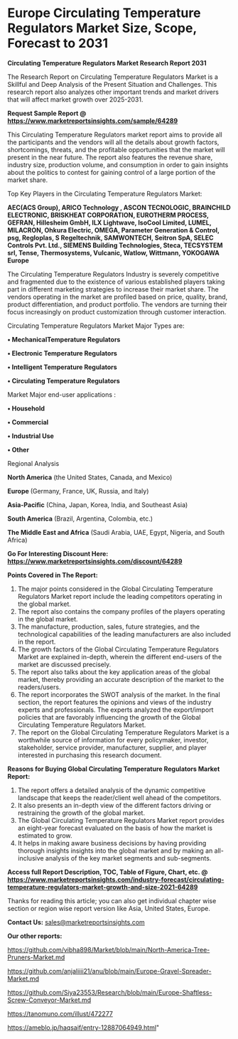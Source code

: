 # Europe Circulating Temperature Regulators Market Size, Scope, Forecast to 2031

<strong>Circulating Temperature Regulators Market Research Report 2031</strong>

The Research Report on Circulating Temperature Regulators Market is a Skillful and Deep Analysis of the Present Situation and Challenges. This research report also analyzes other important trends and market drivers that will affect market growth over 2025-2031.

<strong>Request Sample Report @ <a href=https://www.marketreportsinsights.com/sample/64289>https://www.marketreportsinsights.com/sample/64289</a></strong>

This Circulating Temperature Regulators market report aims to provide all the participants and the vendors will all the details about growth factors, shortcomings, threats, and the profitable opportunities that the market will present in the near future. The report also features the revenue share, industry size, production volume, and consumption in order to gain insights about the politics to contest for gaining control of a large portion of the market share.

Top Key Players in the Circulating Temperature Regulators Market:

<strong>AEC(ACS Group), ARICO Technology , ASCON TECNOLOGIC, BRAINCHILD ELECTRONIC, BRISKHEAT CORPORATION, EUROTHERM PROCESS, GEFRAN, Hillesheim GmbH, ILX Lightwave, IsoCool Limited, LUMEL, MILACRON, Ohkura Electric, OMEGA, Parameter Generation & Control, psg, Regloplas, S Regeltechnik, SAMWONTECH, Seitron SpA, SELEC Controls Pvt. Ltd., SIEMENS Building Technologies, Steca, TECSYSTEM srl, Tense, Thermosystems, Vulcanic, Watlow, Wittmann, YOKOGAWA Europe</strong>

The Circulating Temperature Regulators Industry is severely competitive and fragmented due to the existence of various established players taking part in different marketing strategies to increase their market share. The vendors operating in the market are profiled based on price, quality, brand, product differentiation, and product portfolio. The vendors are turning their focus increasingly on product customization through customer interaction.

Circulating Temperature Regulators Market Major Types are:

<strong>• MechanicalTemperature Regulators

• Electronic Temperature Regulators

• Intelligent Temperature Regulators

• Circulating Temperature Regulators</strong>

Market Major end-user applications :

<strong>• Household

• Commercial

• Industrial Use

• Other</strong>

Regional Analysis

</u><strong><b>North America</b></strong> (the United States, Canada, and Mexico)

<strong><b>Europe </b></strong>(Germany, France, UK, Russia, and Italy)

<strong><b>Asia-Pacific</b></strong> (China, Japan, Korea, India, and Southeast Asia)

<strong><b>South America</b></strong> (Brazil, Argentina, Colombia, etc.)

<strong><b>The Middle East and Africa</b></strong> (Saudi Arabia, UAE, Egypt, Nigeria, and South Africa)

<strong>Go For Interesting Discount Here: <a href=https://www.marketreportsinsights.com/discount/64289>https://www.marketreportsinsights.com/discount/64289</a></strong>

<strong>Points Covered in The Report:</strong>
<ol>
  <li>The major points considered in the Global Circulating Temperature Regulators Market report include the leading competitors operating in the global market.</li>
  <li>The report also contains the company profiles of the players operating in the global market.</li>
  <li>The manufacture, production, sales, future strategies, and the technological capabilities of the leading manufacturers are also included in the report.</li>
  <li>The growth factors of the Global Circulating Temperature Regulators Market are explained in-depth, wherein the different end-users of the market are discussed precisely.</li>
  <li>The report also talks about the key application areas of the global market, thereby providing an accurate description of the market to the readers/users.</li>
  <li>The report incorporates the SWOT analysis of the market. In the final section, the report features the opinions and views of the industry experts and professionals. The experts analyzed the export/import policies that are favorably influencing the growth of the Global Circulating Temperature Regulators Market.</li>
  <li>The report on the Global Circulating Temperature Regulators Market is a worthwhile source of information for every policymaker, investor, stakeholder, service provider, manufacturer, supplier, and player interested in purchasing this research document.</li>
</ol>
<strong>Reasons for Buying Global Circulating Temperature Regulators Market Report:</strong>

<ol>
  <li>The report offers a detailed analysis of the dynamic competitive landscape that keeps the reader/client well ahead of the competitors.</li>
  <li>It also presents an in-depth view of the different factors driving or restraining the growth of the global market.</li>
  <li>The Global Circulating Temperature Regulators Market report provides an eight-year forecast evaluated on the basis of how the market is estimated to grow.</li>
  <li>It helps in making aware business decisions by having providing thorough insights insights into the global market and by making an all-inclusive analysis of the key market segments and sub-segments.</li>
</ol>
<strong>Access full Report Description, TOC, Table of Figure, Chart, etc. @ <a href=https://www.marketreportsinsights.com/industry-forecast/circulating-temperature-regulators-market-growth-and-size-2021-64289>https://www.marketreportsinsights.com/industry-forecast/circulating-temperature-regulators-market-growth-and-size-2021-64289</a></strong>


Thanks for reading this article; you can also get individual chapter wise section or region wise report version like Asia, United States, Europe.

<strong>Contact Us:</strong>
sales@marketreportsinsights.com

<strong>Our other reports:</strong>

<a href=https://github.com/vibha898/Market/blob/main/North-America-Tree-Pruners-Market.md>https://github.com/vibha898/Market/blob/main/North-America-Tree-Pruners-Market.md</a>

<a href=https://github.com/anjaliiii21/anu/blob/main/Europe-Gravel-Spreader-Market.md>https://github.com/anjaliiii21/anu/blob/main/Europe-Gravel-Spreader-Market.md</a>

<a href=https://github.com/Siya23553/Research/blob/main/Europe-Shaftless-Screw-Conveyor-Market.md>https://github.com/Siya23553/Research/blob/main/Europe-Shaftless-Screw-Conveyor-Market.md</a>

<a href=https://tanomuno.com/illust/472277>https://tanomuno.com/illust/472277</a>

<a href=https://ameblo.jp/haqsaif/entry-12887064949.html>https://ameblo.jp/haqsaif/entry-12887064949.html</a>"
